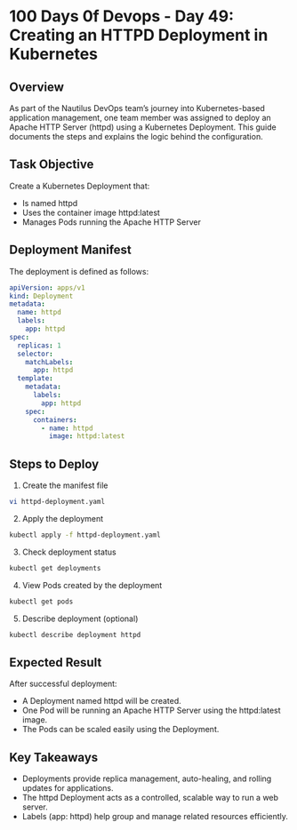 # 100 Days 0f Devops - Day 49: Creating an HTTPD Deployment in Kubernetes

## Overview
As part of the Nautilus DevOps team’s journey into Kubernetes-based application management, one team member was assigned to deploy an Apache HTTP Server (httpd) using a Kubernetes Deployment.
This guide documents the steps and explains the logic behind the configuration.

## Task Objective
Create a Kubernetes Deployment that:
 - Is named httpd
 - Uses the container image httpd:latest
 - Manages Pods running the Apache HTTP Server

## Deployment Manifest
The deployment is defined as follows:
```yaml
apiVersion: apps/v1
kind: Deployment
metadata:
  name: httpd
  labels:
    app: httpd
spec:
  replicas: 1
  selector:
    matchLabels:
      app: httpd
  template:
    metadata:
      labels:
        app: httpd
    spec:
      containers:
        - name: httpd
          image: httpd:latest
```

## Steps to Deploy
1. Create the manifest file
```bash
vi httpd-deployment.yaml
```

2. Apply the deployment
```bash
kubectl apply -f httpd-deployment.yaml
```

3. Check deployment status
```bash
kubectl get deployments
```

4. View Pods created by the deployment
```bash
kubectl get pods
```

5. Describe deployment (optional)
```bash
kubectl describe deployment httpd
```
 
## Expected Result

After successful deployment:
 - A Deployment named httpd will be created.
 - One Pod will be running an Apache HTTP Server using the httpd:latest image.
 - The Pods can be scaled easily using the Deployment.

## Key Takeaways
 - Deployments provide replica management, auto-healing, and rolling updates for applications.
 - The httpd Deployment acts as a controlled, scalable way to run a web server.
 - Labels (app: httpd) help group and manage related resources efficiently.

